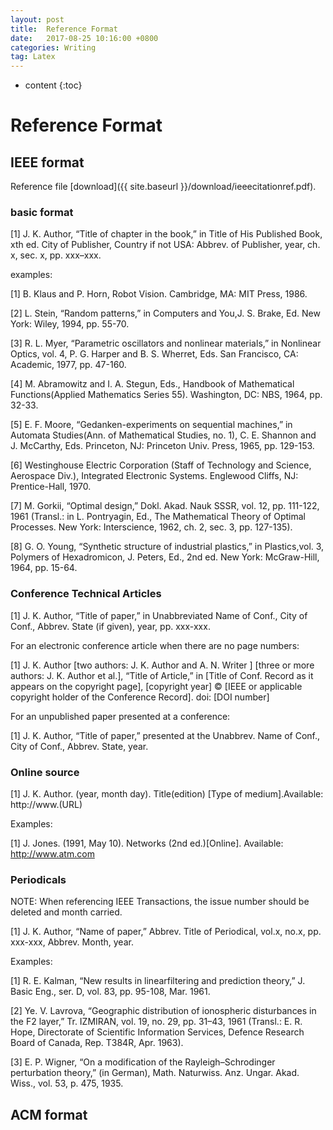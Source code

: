 ```yaml
---
layout: post
title:  Reference Format
date:   2017-08-25 10:16:00 +0800
categories: Writing
tag: Latex
---
```


* content
{:toc}

Reference Format
=========================


IEEE format
--------------------------

Reference file [download]({{ site.baseurl }}/download/ieeecitationref.pdf).


### basic format

[1]  J. K. Author, “Title of chapter in the book,” in Title of His Published Book, xth ed. City of Publisher, Country if not 
USA: Abbrev. of Publisher, year, ch. x, sec. x, pp. xxx–xxx. 

examples:

[1]  B. Klaus and P. Horn, Robot Vision. Cambridge, MA: MIT Press, 1986.

[2]  L. Stein, “Random patterns,” in Computers and You,J. S. Brake, Ed. New York: Wiley, 1994, pp. 55-70. 

[3]  R. L. Myer, “Parametric oscillators and nonlinear materials,” in Nonlinear Optics, vol. 4, P. G. Harper and B. S. 
Wherret, Eds. San Francisco, CA: Academic, 1977, pp. 47-160. 

[4]  M. Abramowitz and I. A. Stegun, Eds., Handbook of Mathematical Functions(Applied Mathematics Series 55). 
Washington, DC: NBS, 1964, pp. 32-33. 

[5]  E. F. Moore, “Gedanken-experiments on sequential machines,” in Automata Studies(Ann. of Mathematical 
Studies, no. 1), C. E. Shannon and J. McCarthy, Eds. Princeton, NJ: Princeton Univ. Press, 1965, pp. 129-153. 

[6]  Westinghouse Electric Corporation (Staff of Technology and Science, Aerospace Div.), Integrated Electronic 
Systems. Englewood Cliffs, NJ: Prentice-Hall, 1970. 

[7]  M. Gorkii, “Optimal design,” Dokl. Akad. Nauk SSSR, vol. 12, pp. 111-122, 1961 (Transl.: in L. Pontryagin, Ed., 
The Mathematical Theory of Optimal Processes. New York: Interscience, 1962, ch. 2, sec. 3, pp. 127-135). 

[8]  G. O. Young, “Synthetic structure of industrial plastics,” in Plastics,vol. 3, Polymers of Hexadromicon, J. Peters, 
Ed., 2nd ed. New York: McGraw-Hill, 1964, pp. 15-64. 

### Conference Technical Articles

[1] J. K. Author, “Title of paper,” in Unabbreviated Name of Conf., City of Conf., Abbrev. State (if given), year, pp.
xxx-xxx. 

For an electronic conference article when there are no page numbers: 

[1] J. K. Author [two authors: J. K. Author and A. N. Writer ] [three or more authors: J. K. Author et al.], 
“Title of Article,” in [Title of Conf. Record as it appears on the copyright page], 
[copyright year] © [IEEE or applicable copyright holder of the Conference Record]. doi: [DOI number]

For an unpublished paper presented at a conference:

[1]  J. K. Author, “Title of paper,” presented at the Unabbrev. Name of Conf., City of Conf., Abbrev. State, year. 


### Online source 

[1] J. K. Author. (year, month day). Title(edition) [Type of medium].Available: http://www.(URL) 

Examples:

[1] J. Jones. (1991, May 10). Networks (2nd ed.)[Online]. Available: http://www.atm.com


### Periodicals

NOTE: When referencing IEEE Transactions, the issue number should be deleted and month carried. 

[1]  J. K. Author, “Name of paper,” Abbrev. Title of Periodical, vol.x, no.x, pp. xxx-xxx, Abbrev. Month, year. 

Examples:

[1]  R. E. Kalman, “New results in linearfiltering and prediction theory,” J. Basic Eng., ser. D, vol. 83, pp. 95-108, 
Mar. 1961. 


[2] Ye. V. Lavrova, “Geographic distribution of ionospheric disturbances in the F2 layer,” Tr. IZMIRAN, vol. 19, no. 
29, pp. 31–43, 1961 (Transl.: E. R. Hope, Directorate of Scientific Information Services, Defence Research Board 
of Canada, Rep. T384R, Apr. 1963). 

[3] E. P. Wigner, “On a modification of the Rayleigh–Schrodinger perturbation theory,” (in German), Math. 
Naturwiss. Anz. Ungar. Akad. Wiss., vol. 53, p. 475, 1935.



ACM format
--------------------------



